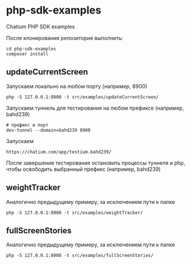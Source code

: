 # php-sdk-examples
Chatium PHP SDK examples

После клонирования репозитория выполнить:
```
cd php-sdk-examples
composer install
```

## updateCurrentScreen

Запускаем локально на любом порту (например, 8900)
```
php -S 127.0.0.1:8900 -t src/examples/updateCurrentScreen/
```

Запускаем туннель для тестирования на любом префиксе (например, bahd239)
```
# префикс и порт
dev-tunnel --domain=bahd239 8900
```

Запускаем
```
https://chatium.com/app/testium.bahd239/
```

После завершения тестирования остановить процессы туннеля и php, чтобы освободить выбранный префикс (например, bahd239) 

## weightTracker

Аналогично предыдущему примеру, за исключением пути к папке
```
php -S 127.0.0.1:8900 -t src/examples/weightTracker/
```

## fullScreenStories

Аналогично предыдущему примеру, за исключением пути к папке
```
php -S 127.0.0.1:8900 -t src/examples/fullScreenStories/
```
